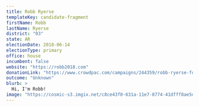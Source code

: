 ```yaml
---
title: Robb Ryerse
templateKey: candidate-fragment
firstName: Robb
lastName: Ryerse
district: "03"
state: AR
electionDate: 2018-06-14
electionType: primary
office: house
incumbent: false
website: "https://robb2018.com"
donationLink: "https://www.crowdpac.com/campaigns/244359/robb-ryerse-for-congress"
outcome: "Unknown"
blurb: >
  Hi, I'm Robb!
image: "https://cosmic-s3.imgix.net/c8ce43f0-631a-11e7-8774-41dfff8ae5dc-Robb Ryerse Landing Header-m.jpg"
---
```

